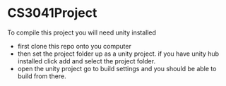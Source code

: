 # CS3041Project

To compile this project you will need unity installed

- first clone this repo onto you computer
- then set the project folder up as a unity project. if you have unity hub installed click add and select the project folder.
- open the unity project go to build settings and you should be able to build from there. 